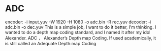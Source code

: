 # ADC 
encoder: -i input.yuv -W 1920 -H 1080  -o adc.bin -R rec.yuv
decoder: -i adc.bin -o dec.yuv
This is a simple job, I want to do it better, I'm thinking.
I wanted to do a depth map coding standard, and I named it after my idol Alexander.  ADC ， Alexander’s Depth map Coding. If used academically, it is still called an Adequate Depth map Coding
